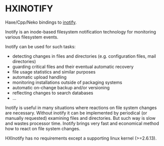 HXINOTIFY
=========
Haxe/Cpp/Neko bindings to [inotify](http://en.wikipedia.org/wiki/Inotify).

Inotify is an inode-based filesystem notification technology for monitoring various filesystem events.

Inotify can be used for such tasks:
* detecting changes in files and directories (e.g. configuration files, mail directories)
* guarding critical files and their eventual automatic recovery
* file usage statistics and similar purposes
* automatic upload handling
* monitoring installations outside of packaging systems
* automatic on-change backup and/or versioning
* reflecting changes to search databases
* ...

Inotify is useful in many situations where reactions on file system changes are necessary.
Without inotify it can be implemented by periodical (or manually requested) examining files and directories.
But such way is slow and wastes processor time.
Inotify brings very fast and economical method how to react on file system changes.


HXInotify has no requirements except a supporting linux kernel (>=2.6.13).
